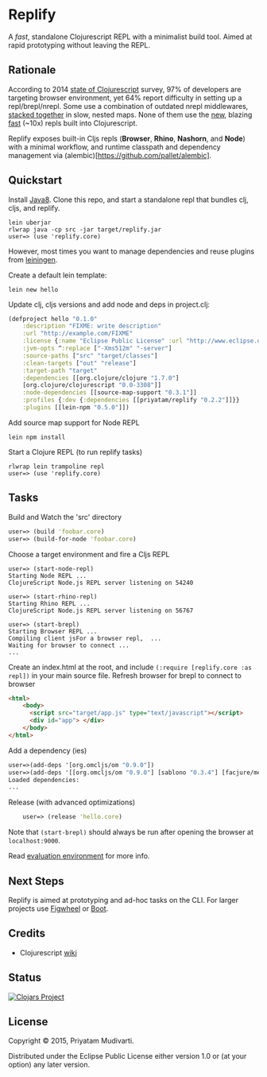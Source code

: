 Replify
=======

A _fast_, standalone Clojurescript REPL with a minimalist build tool. Aimed at
rapid prototyping without leaving the REPL.

## Rationale

According to 2014
[state of Clojurescript](https://cognitect.wufoo.com/reports/state-of-clojurescript-2014-results/)
survey, 97% of developers are targeting browser environment, yet 64% report
difficulty in setting up a repl/brepl/nrepl. Some use a combination of
outdated nrepl middlewares,
[stacked together](https://github.com/plexus/chestnut/blob/master/src/leiningen/new/chestnut/project.clj)
in slow, nested maps. None of them use the
[new](http://swannodette.github.io/2014/12/29/nodejs-of-my-dreams/), blazing
[fast](http://swannodette.github.io/2015/01/02/the-essence-of-clojurescript-redux/) (~10x)
repls built into Clojurescript.

Replify exposes built-in Cljs repls (**Browser**, **Rhino**,
**Nashorn**, and **Node**) with a minimal workflow, and runtime classpath
and dependency management via (alembic)[https://github.com/pallet/alembic].

## Quickstart

Install [Java8](http://www.oracle.com/technetwork/java/javase/downloads/jdk8-downloads-2133151.html). Clone this repo, and start a standalone repl that bundles clj, cljs, and replify.

	lein uberjar
	rlwrap java -cp src -jar target/replify.jar
	user=> (use 'replify.core)
	
However, most times you want to manage dependencies and reuse plugins from [leiningen](http://leiningen.org).

Create a default lein template:

	lein new hello

Update clj, cljs versions and add node and deps in project.clj:

```clojure
(defproject hello "0.1.0"
	:description "FIXME: write description"
	:url "http://example.com/FIXME"
	:license {:name "Eclipse Public License" :url "http://www.eclipse.org/legal/epl-v10.html"}
	:jvm-opts ^:replace ["-Xms512m" "-server"]
	:source-paths ["src" "target/classes"]
	:clean-targets ["out" "release"]
	:target-path "target"
	:dependencies [[org.clojure/clojure "1.7.0"]
    [org.clojure/clojurescript "0.0-3308"]]
	:node-dependencies [[source-map-support "0.3.1"]]
	:profiles {:dev {:dependencies [[priyatam/replify "0.2.2"]]}}
	:plugins [[lein-npm "0.5.0"]])
```
	
Add source map support for Node REPL

	lein npm install

Start a Clojure REPL (to run replify tasks)

	rlwrap lein trampoline repl
	user=> (use 'replify.core)

## Tasks

Build and Watch the 'src' directory

```clojure
user=> (build 'foobar.core)
user=> (build-for-node 'foobar.core)
```
	
Choose a target environment and fire a Cljs REPL

```
user=> (start-node-repl)
Starting Node REPL ...
ClojureScript Node.js REPL server listening on 54240
	
user=> (start-rhino-repl)
Starting Rhino REPL ...
ClojureScript Node.js REPL server listening on 56767
	
user=> (start-brepl)
Starting Browser REPL ...
Compiling client jsFor a browser repl,  ...
Waiting for browser to connect ...
...
```

Create an index.html at the root, and include `(:require [replify.core :as repl])` in your main source file. Refresh browser for brepl to connect to browser

```html
<html>
	<body>
      <script src="target/app.js" type="text/javascript"></script>
      <div id="app"> </div>
    </body>
</html>
```

Add a dependency (ies)

```clojure
user=>(add-deps '[org.omcljs/om "0.9.0"])
user=>(add-deps '[[org.omcljs/om "0.9.0"] [sablono "0.3.4"] [facjure/mesh "0.3.0"]])
Loaded dependencies:
...
```

Release (with advanced optimizations)

```clojure
	user=> (release 'hello.core)
```
	
Note that `(start-brepl)` should always be run after opening the browser at
`localhost:9000`.

Read [evaluation environment](https://github.com/clojure/clojurescript/wiki/The-REPL-and-Evaluation-Environments#browser-as-evaluation-environment) for more info.

## Next Steps

Replify is aimed at prototyping and ad-hoc tasks on the CLI. For larger projects
use [Figwheel](https://github.com/bhauman/lein-figwheel) or
[Boot](https://github.com/adzerk-oss/boot-cljs).

## Credits

- Clojurescript [wiki](https://github.com/clojure/clojurescript/wiki/Running-REPLs)

## Status

[![Clojars Project](http://clojars.org/priyatam/replify/latest-version.svg)](http://clojars.org/priyatam/replify)

## License

Copyright © 2015, Priyatam Mudivarti.

Distributed under the Eclipse Public License either version 1.0 or (at your option) any later version.
